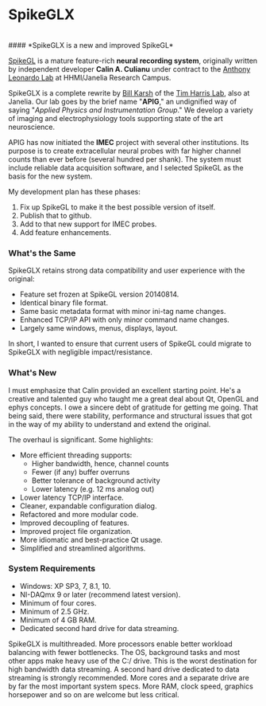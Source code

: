 SpikeGLX
=========

<br>
#### *SpikeGLX is a new and improved SpikeGL*
<br>

[SpikeGL](https://github.com/cculianu/SpikeGL.git) is a mature
feature-rich **neural recording system**, originally written by independent
developer **Calin A. Culianu** under contract to the
[Anthony Leonardo Lab](https://www.janelia.org/lab/leonardo-lab)
at HHMI/Janelia Research Campus.

SpikeGLX is a complete rewrite by
[Bill Karsh](https://www.janelia.org/people/bill-karsh) of the
[Tim Harris Lab](https://www.janelia.org/lab/harris-lab-apig), also
at Janelia. Our lab goes by the brief name "**APIG**," an undignified way
of saying "_Applied Physics and Instrumentation Group_." We develop
a variety of imaging and electrophysiology tools supporting state of
the art neuroscience.

APIG has now initiated the **IMEC** project with several other institutions.
Its purpose is to create extracellular neural probes with far higher
channel counts than ever before (several hundred per shank). The system
must include reliable data acquisition software, and I selected
SpikeGL as the basis for the new system.

My development plan has these phases:

1. Fix up SpikeGL to make it the best possible version of itself.
2. Publish that to github.
3. Add to that new support for IMEC probes.
4. Add feature enhancements.

### What's the Same

SpikeGLX retains strong data compatibility and user experience with the original:

* Feature set frozen at SpikeGL version 20140814.
* Identical binary file format.
* Same basic metadata format with minor ini-tag name changes.
* Enhanced TCP/IP API with only minor command name changes.
* Largely same windows, menus, displays, layout.

In short, I wanted to ensure that current users of SpikeGL could migrate to
SpikeGLX with negligible impact/resistance.

### What's New

I must emphasize that Calin provided an excellent starting point. He's
a creative and talented guy who taught me a great deal about Qt, OpenGL
and ephys concepts. I owe a sincere debt of gratitude for getting me going.
That being said, there were stability, performance and structural issues that
got in the way of my ability to understand and extend the original.

The overhaul is significant. Some highlights:

* More efficient threading supports:
    * Higher bandwidth, hence, channel counts
    * Fewer (if any) buffer overruns
    * Better tolerance of background activity
    * Lower latency (e.g. 12 ms analog out)
* Lower latency TCP/IP interface.
* Cleaner, expandable configuration dialog.
* Refactored and more modular code.
* Improved decoupling of features.
* Improved project file organization.
* More idiomatic and best-practice Qt usage.
* Simplified and streamlined algorithms.

### System Requirements

* Windows: XP SP3, 7, 8.1, 10.
* NI-DAQmx 9 or later (recommend latest version).
* Minimum of four cores.
* Minimum of 2.5 GHz.
* Minimum of 4 GB RAM.
* Dedicated second hard drive for data streaming.

SpikeGLX is multithreaded. More processors enable better workload
balancing with fewer bottlenecks. The OS, background tasks and most other
apps make heavy use of the C:/ drive. This is the worst destination for
high bandwidth data streaming. A second hard drive dedicated to data
streaming is strongly recommended. More cores and a separate drive are
by far the most important system specs. More RAM, clock speed, graphics
horsepower and so on are welcome but less critical.



